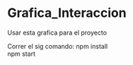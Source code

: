 # Grafica_Interaccion
Usar esta grafica para el proyecto

Correr el sig comando:
npm install<br/>
npm start
